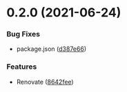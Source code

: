 # 0.2.0 (2021-06-24)


### Bug Fixes

* package.json ([d387e66](https://github.com/3-shake/twitter-api/commit/d387e66d90828d60006f7d459f35858aa2ad5e2e))


### Features

* Renovate ([8642fee](https://github.com/3-shake/twitter-api/commit/8642feeef3ca7a452e01a597da316bb46b68813a))



